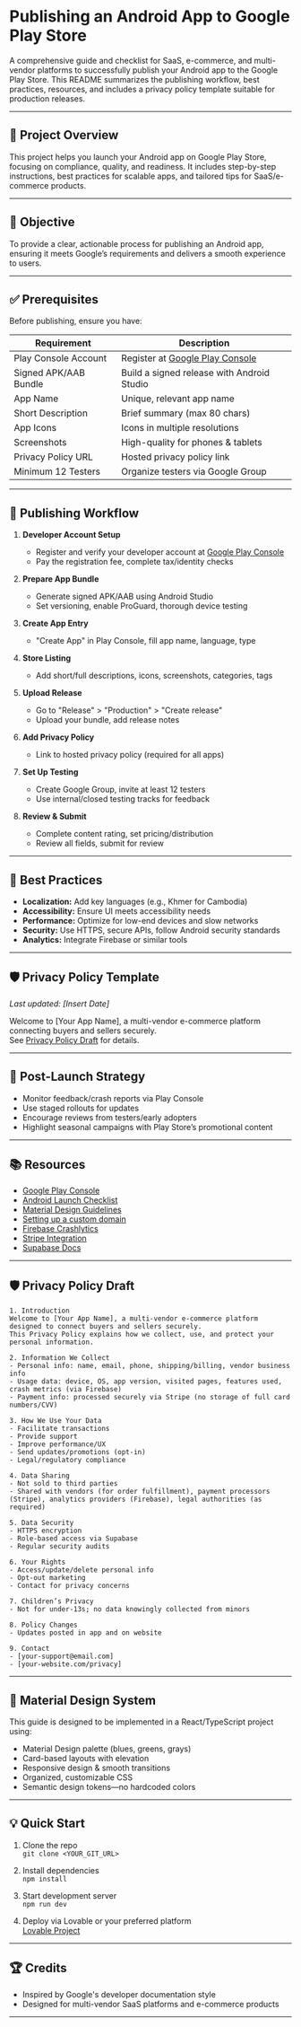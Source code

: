 # Publishing an Android App to Google Play Store

A comprehensive guide and checklist for SaaS, e-commerce, and multi-vendor platforms to successfully publish your Android app to the Google Play Store. This README summarizes the publishing workflow, best practices, resources, and includes a privacy policy template suitable for production releases.

---

## 📱 Project Overview

This project helps you launch your Android app on Google Play Store, focusing on compliance, quality, and readiness. It includes step-by-step instructions, best practices for scalable apps, and tailored tips for SaaS/e-commerce products.

---

## 🎯 Objective

To provide a clear, actionable process for publishing an Android app, ensuring it meets Google’s requirements and delivers a smooth experience to users.

---

## ✅ Prerequisites

Before publishing, ensure you have:

| Requirement                | Description                                                         |
|----------------------------|---------------------------------------------------------------------|
| Play Console Account       | Register at [Google Play Console](https://play.google.com/console)  |
| Signed APK/AAB Bundle      | Build a signed release with Android Studio                          |
| App Name                   | Unique, relevant app name                                           |
| Short Description          | Brief summary (max 80 chars)                                        |
| App Icons                  | Icons in multiple resolutions                                       |
| Screenshots                | High-quality for phones & tablets                                   |
| Privacy Policy URL         | Hosted privacy policy link                                          |
| Minimum 12 Testers         | Organize testers via Google Group                                   |

---

## 🚀 Publishing Workflow

1. **Developer Account Setup**
   - Register and verify your developer account at [Google Play Console](https://play.google.com/console)
   - Pay the registration fee, complete tax/identity checks

2. **Prepare App Bundle**
   - Generate signed APK/AAB using Android Studio
   - Set versioning, enable ProGuard, thorough device testing

3. **Create App Entry**
   - "Create App" in Play Console, fill app name, language, type

4. **Store Listing**
   - Add short/full descriptions, icons, screenshots, categories, tags

5. **Upload Release**
   - Go to "Release" > "Production" > "Create release"
   - Upload your bundle, add release notes

6. **Add Privacy Policy**
   - Link to hosted privacy policy (required for all apps)

7. **Set Up Testing**
   - Create Google Group, invite at least 12 testers
   - Use internal/closed testing tracks for feedback

8. **Review & Submit**
   - Complete content rating, set pricing/distribution
   - Review all fields, submit for review

---

## 🧠 Best Practices

- **Localization:** Add key languages (e.g., Khmer for Cambodia)
- **Accessibility:** Ensure UI meets accessibility needs
- **Performance:** Optimize for low-end devices and slow networks
- **Security:** Use HTTPS, secure APIs, follow Android security standards
- **Analytics:** Integrate Firebase or similar tools

---

## 🛡️ Privacy Policy Template

_Last updated: [Insert Date]_

Welcome to [Your App Name], a multi-vendor e-commerce platform connecting buyers and sellers securely.  
See [Privacy Policy Draft](#privacy-policy-draft) for details.

---

## 📌 Post-Launch Strategy

- Monitor feedback/crash reports via Play Console
- Use staged rollouts for updates
- Encourage reviews from testers/early adopters
- Highlight seasonal campaigns with Play Store’s promotional content

---

## 📚 Resources

- [Google Play Console](https://play.google.com/console)
- [Android Launch Checklist](https://developer.android.com/distribute/best-practices/launch/launch-checklist)
- [Material Design Guidelines](https://m3.material.io/)
- [Setting up a custom domain](https://docs.lovable.dev/tips-tricks/custom-domain#step-by-step-guide)
- [Firebase Crashlytics](https://firebase.google.com/docs/crashlytics)
- [Stripe Integration](https://stripe.com/docs/mobile/android)
- [Supabase Docs](https://supabase.com/docs)

---

## 🛡️ Privacy Policy Draft

```text
1. Introduction  
Welcome to [Your App Name], a multi-vendor e-commerce platform designed to connect buyers and sellers securely.  
This Privacy Policy explains how we collect, use, and protect your personal information.

2. Information We Collect
- Personal info: name, email, phone, shipping/billing, vendor business info
- Usage data: device, OS, app version, visited pages, features used, crash metrics (via Firebase)
- Payment info: processed securely via Stripe (no storage of full card numbers/CVV)

3. How We Use Your Data
- Facilitate transactions
- Provide support
- Improve performance/UX
- Send updates/promotions (opt-in)
- Legal/regulatory compliance

4. Data Sharing
- Not sold to third parties
- Shared with vendors (for order fulfillment), payment processors (Stripe), analytics providers (Firebase), legal authorities (as required)

5. Data Security
- HTTPS encryption
- Role-based access via Supabase
- Regular security audits

6. Your Rights
- Access/update/delete personal info
- Opt-out marketing
- Contact for privacy concerns

7. Children’s Privacy
- Not for under-13s; no data knowingly collected from minors

8. Policy Changes
- Updates posted in app and on website

9. Contact
- [your-support@email.com]
- [your-website.com/privacy]
```

---

## 🤖 Material Design System

This guide is designed to be implemented in a React/TypeScript project using:

- Material Design palette (blues, greens, grays)
- Card-based layouts with elevation
- Responsive design & smooth transitions
- Organized, customizable CSS
- Semantic design tokens—no hardcoded colors

---

## 💡 Quick Start

1. Clone the repo  
   `git clone <YOUR_GIT_URL>`

2. Install dependencies  
   `npm install`

3. Start development server  
   `npm run dev`

4. Deploy via Lovable or your preferred platform  
   [Lovable Project](https://lovable.dev/projects/46f9a87a-768c-4383-b9c1-28bdcb890424)

---

## 🏆 Credits

- Inspired by Google's developer documentation style
- Designed for multi-vendor SaaS platforms and e-commerce products

---
